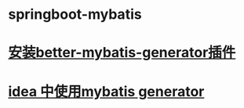 # springboot-mybatis
# <a href="https://plugins.jetbrains.com/plugin/11021-better-mybatis-generator">安装better-mybatis-generator插件</a>
#  <a href="https://github.com/kennycaiguo/springboot-mybatis/blob/main/idea%E4%B8%AD%E4%BD%BF%E7%94%A8mybatis%20generator.docx"> idea 中使用mybatis generator</a>
